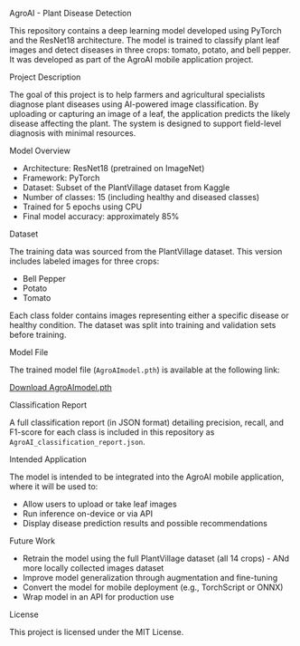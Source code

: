 AgroAI - Plant Disease Detection

This repository contains a deep learning model developed using PyTorch and the ResNet18 architecture. The model is trained to classify plant leaf images and detect diseases in three crops: tomato, potato, and bell pepper. It was developed as part of the AgroAI mobile application project.

Project Description

The goal of this project is to help farmers and agricultural specialists diagnose plant diseases using AI-powered image classification. By uploading or capturing an image of a leaf, the application predicts the likely disease affecting the plant. The system is designed to support field-level diagnosis with minimal resources.

Model Overview

- Architecture: ResNet18 (pretrained on ImageNet)
- Framework: PyTorch
- Dataset: Subset of the PlantVillage dataset from Kaggle
- Number of classes: 15 (including healthy and diseased classes)
- Trained for 5 epochs using CPU
- Final model accuracy: approximately 85%

Dataset

The training data was sourced from the PlantVillage dataset. This version includes labeled images for three crops:

- Bell Pepper
- Potato
- Tomato

Each class folder contains images representing either a specific disease or healthy condition. The dataset was split into training and validation sets before training.

Model File

The trained model file (`AgroAImodel.pth`) is available at the following link:

[Download AgroAImodel.pth](https://drive.google.com/file/d/1F0qp7yHW8zhfNteUkjfEawPX5hgUXqiL/view?usp=sharing)

Classification Report

A full classification report (in JSON format) detailing precision, recall, and F1-score for each class is included in this repository as `AgroAI_classification_report.json`.

Intended Application

The model is intended to be integrated into the AgroAI mobile application, where it will be used to:

- Allow users to upload or take leaf images
- Run inference on-device or via API
- Display disease prediction results and possible recommendations

Future Work

- Retrain the model using the full PlantVillage dataset (all 14 crops) - ANd more locally collected images  dataset
- Improve model generalization through augmentation and fine-tuning
- Convert the model for mobile deployment (e.g., TorchScript or ONNX)
- Wrap model in an API for production use

License

This project is licensed under the MIT License.
